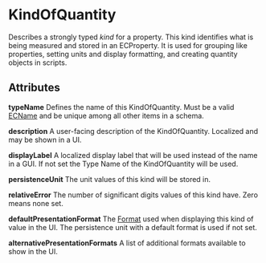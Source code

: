 # KindOfQuantity

Describes a strongly typed *kind* for a property. This kind identifies what is being measured and stored in an ECProperty. It is used for grouping like properties, setting units and display formatting, and creating quantity objects in scripts.

## Attributes

**typeName** Defines the name of this KindOfQuantity. Must be a valid [ECName](./ec-name.md) and be unique among all other items in a schema.

**description** A user-facing description of the KindOfQuantity. Localized and may be shown in a UI.

**displayLabel** A localized display label that will be used instead of the name in a GUI. If not set the Type Name of the KindOfQuantity will be used.

**persistenceUnit** The unit values of this kind will be stored in.

**relativeError** The number of significant digits values of this kind have. Zero means none set.

**defaultPresentationFormat** The [Format](./ec-format.md) used when displaying this kind of value in the UI. The persistence unit with a default format is used if not set.

**alternativePresentationFormats** A list of additional formats available to show in the UI.
